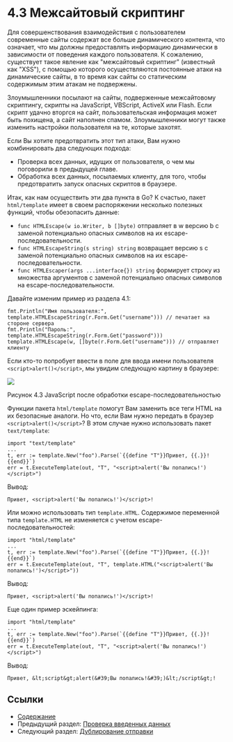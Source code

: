 # 4.3 Межсайтовый скриптинг

Для совершенствования взаимодействия с пользователем современные сайты содержат все больше динамического контента, что означает, что мы должны предоставлять информацию динамически в зависимости от поведения каждого пользователя. К сожалению, существует такое явление как "межсайтовый скриптинг" (известный как "XSS"), с помощью которого осуществляются постоянные атаки на динамические сайты, в то время как сайты со статическим содержимым этим атакам не подвержены.

Злоумышленники посылают на сайты, подверженные межсайтовому скриптингу, скрипты на JavaScript, VBScript, ActiveX или Flash. Если скрипт удачно вторгся на сайт, пользовательская информация может быть похищена, а сайт наполнен спамом. Злоумышленники могут также изменить настройки пользователя на те, которые захотят.

Если Вы хотите предотвратить этот тип атаки, Вам нужно комбинировать два следующих подхода:

- Проверка всех данных, идущих от пользователя, о чем мы поговорили в предыдущей главе.
- Обработка всех данных, посылаемых клиенту, для того, чтобы предотвратить запуск опасных скриптов в браузере.

Итак, как нам осуществить эти два пункта в Go? К счастью, пакет `html/template` имеет в своем распоряжении несколько полезных функций, чтобы обезопасить данные:

- `func HTMLEscape(w io.Writer, b []byte)` отправляет в w версию b с заменой потенциально опасных символов на их escape-последовательности.
- `func HTMLEscapeString(s string) string` возвращает версию s с заменой потенциально опасных символов на их escape-последовательности.
- `func HTMLEscaper(args ...interface{}) string` формирует строку из множества аргументов с заменой потенциально опасных символов на escape-последовательности.

Давайте изменим пример из раздела 4.1:

	fmt.Println("Имя пользователя:", template.HTMLEscapeString(r.Form.Get("username"))) // печатает на стороне сервера
	fmt.Println("Пароль:", template.HTMLEscapeString(r.Form.Get("password")))
	template.HTMLEscape(w, []byte(r.Form.Get("username"))) // отправляет клиенту

Если кто-то попробует ввести в поле для ввода имени пользователя `<script>alert()</script>`, мы увидим следующую картину в браузере:

![](images/4.3.escape.png?raw=true)

Рисунок 4.3 JavaScript после обработки escape-последовательностью

Функции пакета `html/template` помогут Вам заменить все теги HTML на их безопасные аналоги. Но что, если Вам нужно передать в браузер `<script>alert()</script>`? В этом случае нужно использовать пакет `text/template`:

	import "text/template"
	...
	t, err := template.New("foo").Parse(`{{define "T"}}Привет, {{.}}!{{end}}`)
	err = t.ExecuteTemplate(out, "T", "<script>alert('Вы попались!')</script>")

Вывод:

	Привет, <script>alert('Вы попались!')</script>!

Или можно использовать тип `template.HTML`. Содержимое переменной типа `template.HTML` не изменяется с учетом escape-последовательностей:

	import "html/template"
	...
	t, err := template.New("foo").Parse(`{{define "T"}}Привет, {{.}}!{{end}}`)
	err = t.ExecuteTemplate(out, "T", template.HTML("<script>alert('Вы попались!')</script>"))

Вывод:

	Привет, <script>alert('Вы попались!')</script>!

Еще один пример эскейпинга:

	import "html/template"
	...
	t, err := template.New("foo").Parse(`{{define "T"}}Привет, {{.}}!{{end}}`)
	err = t.ExecuteTemplate(out, "T", "<script>alert('Вы попались!')</script>")

Вывод:

	Привет, &lt;script&gt;alert(&#39;Вы попались!&#39;)&lt;/script&gt;!

## Ссылки

- [Содержание](preface.md)
- Предыдущий раздел: [Проверка введенных данных](04.2.md)
- Следующий раздел: [Дублирование отправки](04.4.md)
